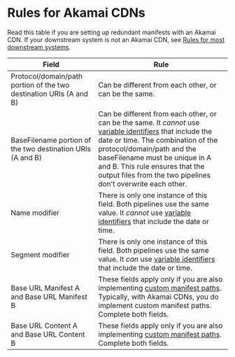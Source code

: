 # Rules for Akamai CDNs<a name="hls-redundant-manif-akamai"></a>

Read this table if you are setting up redundant manifests with an Akamai CDN\. If your downstream system is not an Akamai CDN, see [Rules for most downstream systems](hls-redundant-manif-most-systems.md)\.


|  Field  |  Rule  | 
| --- | --- | 
|  Protocol/domain/path portion of the two destination URIs \(A and B\)  | Can be different from each other, or can be the same\.  | 
|  BaseFilename portion of the two destination URIs \(A and B\)  |  Can be different from each other, or can be the same\. It *cannot* use [variable identifiers](variable-data-identifiers.md) that include the date or time\. The combination of the protocol/domain/path and the baseFilename must be unique in A and B\. This rule ensures that the output files from the two pipelines don’t overwrite each other\.   | 
|  Name modifier  |  There is only one instance of this field\. Both pipelines use the same value\. It *cannot* use [variable identifiers](variable-data-identifiers.md) that include the date or time\.   | 
|  Segment modifier  |  There is only one instance of this field\. Both pipelines use the same value\.  It *can* use [variable identifiers](variable-data-identifiers.md) that include the date or time\.  | 
| Base URL Manifest A and Base URL Manifest B  |  These fields apply only if you are also implementing [custom manifest paths](hls-manifests-how-work.md#hls-custom-manifest-paths)\. Typically, with Akamai CDNs, you do implement custom manifest paths\. Complete both fields\.  | 
| Base URL Content A and Base URL Content B  |  These fields apply only if you are also implementing [custom manifest paths](hls-manifests-how-work.md#hls-custom-manifest-paths)\.  Complete both fields\.   | 